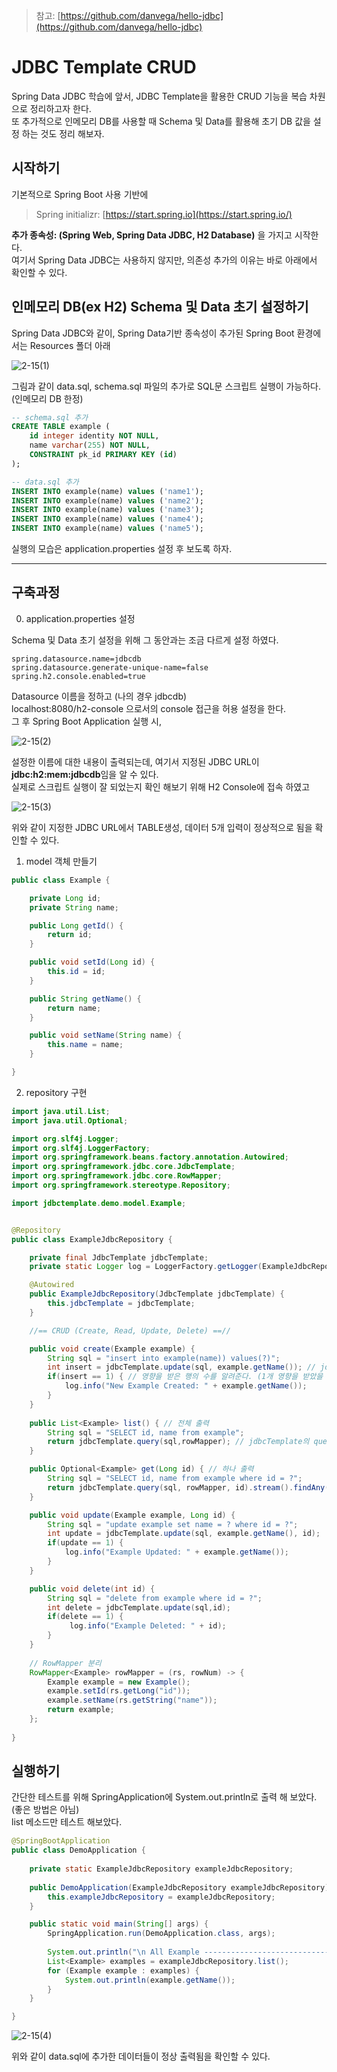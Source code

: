 >참고: [https://github.com/danvega/hello-jdbc](https://github.com/danvega/hello-jdbc)

# JDBC Template CRUD

Spring Data JDBC 학습에 앞서, JDBC Template을 활용한 CRUD 기능을 복습 차원으로 정리하고자 한다. <br>
또 추가적으로 인메모리 DB를 사용할 때 Schema 및 Data를 활용해 초기 DB 값을 설정 하는 것도 정리 해보자.


## 시작하기

기본적으로 Spring Boot 사용 기반에 

>Spring initializr: [https://start.spring.io](https://start.spring.io/)

**추가 종속성: (Spring Web, Spring Data JDBC, H2 Database)** 을 가지고 시작한다.  <br>
여기서 Spring Data JDBC는 사용하지 않지만, 의존성 추가의 이유는 바로 아래에서 확인할 수 있다.

##  인메모리 DB(ex H2) Schema 및 Data 초기 설정하기

Spring Data JDBC와 같이, Spring Data기반 종속성이 추가된 Spring Boot 환경에서는 Resources 폴더 아래 

![2-15(1)](https://user-images.githubusercontent.com/93297109/153990587-79a695fb-2a18-4369-b0d0-060c6e807ce7.png)

그림과 같이 data.sql, schema.sql 파일의 추가로 SQL문 스크립트 실행이 가능하다. (인메모리 DB 한정) <br>

```sql
-- schema.sql 추가
CREATE TABLE example ( 
    id integer identity NOT NULL,
    name varchar(255) NOT NULL,
    CONSTRAINT pk_id PRIMARY KEY (id)
);
```
```sql
-- data.sql 추가
INSERT INTO example(name) values ('name1');
INSERT INTO example(name) values ('name2');
INSERT INTO example(name) values ('name3');
INSERT INTO example(name) values ('name4');
INSERT INTO example(name) values ('name5');

```

실행의 모습은 application.properties 설정 후 보도록 하자.

-----

## 구축과정

0. application.properties 설정

Schema 및 Data 초기 설정을 위해 그 동안과는 조금 다르게 설정 하였다.

```
spring.datasource.name=jdbcdb
spring.datasource.generate-unique-name=false
spring.h2.console.enabled=true
```

Datasource 이름을 정하고 (나의 경우 jdbcdb) <br>
localhost:8080/h2-console 으로서의 console 접근을 허용 설정을 한다. <br>
그 후 Spring Boot Application 실행 시,

![2-15(2)](https://user-images.githubusercontent.com/93297109/153990830-7988213c-9a57-4514-bb2b-4639c59f8563.png)

설정한 이름에 대한 내용이 출력되는데, 여기서 지정된 JDBC URL이 **jdbc:h2:mem:jdbcdb**임을 알 수 있다. <br>
실제로 스크립트 실행이 잘 되었는지 확인 해보기 위해 H2 Console에 접속 하였고 

![2-15(3)](https://user-images.githubusercontent.com/93297109/153991510-b609c2d7-490b-4a6c-96df-c5bcda6c4df9.png)

위와 같이 지정한 JDBC URL에서 TABLE생성, 데이터 5개 입력이 정상적으로 됨을 확인할 수 있다.

1. model 객체 만들기

```java
public class Example {

	private Long id;
	private String name;

	public Long getId() {
		return id;
	}

	public void setId(Long id) {
		this.id = id;
	}

	public String getName() {
		return name;
	}

	public void setName(String name) {
		this.name = name;
	}

}
```

2. repository 구현 

```java
import java.util.List;
import java.util.Optional;

import org.slf4j.Logger;
import org.slf4j.LoggerFactory;
import org.springframework.beans.factory.annotation.Autowired;
import org.springframework.jdbc.core.JdbcTemplate;
import org.springframework.jdbc.core.RowMapper;
import org.springframework.stereotype.Repository;

import jdbctemplate.demo.model.Example;


@Repository
public class ExampleJdbcRepository {

	private final JdbcTemplate jdbcTemplate;
	private static Logger log = LoggerFactory.getLogger(ExampleJdbcRepository.class);

	@Autowired
	public ExampleJdbcRepository(JdbcTemplate jdbcTemplate) {
		this.jdbcTemplate = jdbcTemplate;
	}

	//== CRUD (Create, Read, Update, Delete) ==//

    public void create(Example example) {
        String sql = "insert into example(name)) values(?)";
        int insert = jdbcTemplate.update(sql, example.getName()); // jdbcTemplate의 query 메소드 사용 (결과 값: int), sql 다음엔 ?와 순서대로 매핑)
        if(insert == 1) { // 영향을 받은 행의 수를 알려준다. (1개 영향을 받았을 경우 Create 성공)
        	log.info("New Example Created: " + example.getName());
        }
    }
    
    public List<Example> list() { // 전체 출력
        String sql = "SELECT id, name from example";
        return jdbcTemplate.query(sql,rowMapper); // jdbcTemplate의 query 메소드 사용 (결과 값: List), rowMapper를 통해 객체에 매핑 (객체를 반환하기 위함)
    }

    public Optional<Example> get(Long id) { // 하나 출력
        String sql = "SELECT id, name from example where id = ?";
        return jdbcTemplate.query(sql, rowMapper, id).stream().findAny(); // List 값에서 stream().findAny()를 통해 Optional로 리턴 (filter 조건에 만족하는)
    }

    public void update(Example example, Long id) {
        String sql = "update example set name = ? where id = ?";
        int update = jdbcTemplate.update(sql, example.getName(), id);
        if(update == 1) {
            log.info("Example Updated: " + example.getName());
        }
    }

    public void delete(int id) {
        String sql = "delete from example where id = ?";
        int delete = jdbcTemplate.update(sql,id);
        if(delete == 1) {
        	 log.info("Example Deleted: " + id);
        }
    }
	
	// RowMapper 분리
	RowMapper<Example> rowMapper = (rs, rowNum) -> {
		Example example = new Example();
		example.setId(rs.getLong("id"));
        example.setName(rs.getString("name"));
        return example;
    };
    
}
```

## 실행하기

간단한 테스트를 위해 SpringApplication에 System.out.println로 출력 해 보았다. (좋은 방법은 아님) <br>
list 메소드만 테스트 해보았다.

```java
@SpringBootApplication
public class DemoApplication {
	
	private static ExampleJdbcRepository exampleJdbcRepository;
	
	public DemoApplication(ExampleJdbcRepository exampleJdbcRepository) {
		this.exampleJdbcRepository = exampleJdbcRepository;
	}

	public static void main(String[] args) {
		SpringApplication.run(DemoApplication.class, args);
		
		System.out.println("\n All Example -------------------------------------\n");
		List<Example> examples = exampleJdbcRepository.list();
		for (Example example : examples) {
			System.out.println(example.getName());
		}
	}

}
```

![2-15(4)](https://user-images.githubusercontent.com/93297109/153998313-ff6bbbe1-8816-4096-9ac7-8d35f3e7a6d3.png)

위와 같이 data.sql에 추가한 데이터들이 정상 출력됨을 확인할 수 있다.
